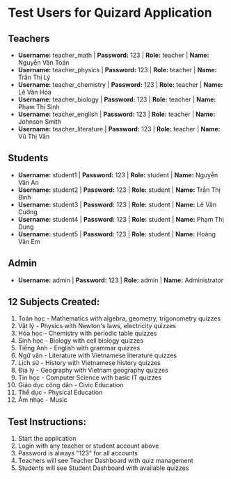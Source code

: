 # Test Users for Quizard Application

## Teachers
- **Username:** teacher_math | **Password:** 123 | **Role:** teacher | **Name:** Nguyễn Văn Toán
- **Username:** teacher_physics | **Password:** 123 | **Role:** teacher | **Name:** Trần Thị Lý  
- **Username:** teacher_chemistry | **Password:** 123 | **Role:** teacher | **Name:** Lê Văn Hóa
- **Username:** teacher_biology | **Password:** 123 | **Role:** teacher | **Name:** Phạm Thị Sinh
- **Username:** teacher_english | **Password:** 123 | **Role:** teacher | **Name:** Johnson Smith
- **Username:** teacher_literature | **Password:** 123 | **Role:** teacher | **Name:** Vũ Thị Văn

## Students  
- **Username:** student1 | **Password:** 123 | **Role:** student | **Name:** Nguyễn Văn An
- **Username:** student2 | **Password:** 123 | **Role:** student | **Name:** Trần Thị Bình
- **Username:** student3 | **Password:** 123 | **Role:** student | **Name:** Lê Văn Cường
- **Username:** student4 | **Password:** 123 | **Role:** student | **Name:** Phạm Thị Dung
- **Username:** student5 | **Password:** 123 | **Role:** student | **Name:** Hoàng Văn Em

## Admin
- **Username:** admin | **Password:** 123 | **Role:** admin | **Name:** Administrator

## 12 Subjects Created:
1. Toán học - Mathematics with algebra, geometry, trigonometry quizzes
2. Vật lý - Physics with Newton's laws, electricity quizzes  
3. Hóa học - Chemistry with periodic table quizzes
4. Sinh học - Biology with cell biology quizzes
5. Tiếng Anh - English with grammar quizzes
6. Ngữ văn - Literature with Vietnamese literature quizzes
7. Lịch sử - History with Vietnamese history quizzes
8. Địa lý - Geography with Vietnam geography quizzes
9. Tin học - Computer Science with basic IT quizzes
10. Giáo dục công dân - Civic Education
11. Thể dục - Physical Education
12. Âm nhạc - Music

## Test Instructions:
1. Start the application
2. Login with any teacher or student account above
3. Password is always "123" for all accounts
4. Teachers will see Teacher Dashboard with quiz management
5. Students will see Student Dashboard with available quizzes
